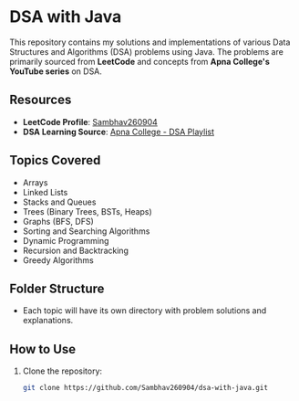 # DSA with Java

This repository contains my solutions and implementations of various Data Structures and Algorithms (DSA) problems using Java. The problems are primarily sourced from **LeetCode** and concepts from **Apna College's YouTube series** on DSA.

## Resources

- **LeetCode Profile**: [Sambhav260904](https://leetcode.com/Sambhav260904)
- **DSA Learning Source**: [Apna College - DSA Playlist](https://www.youtube.com/c/ApnaCollege)

## Topics Covered
- Arrays
- Linked Lists
- Stacks and Queues
- Trees (Binary Trees, BSTs, Heaps)
- Graphs (BFS, DFS)
- Sorting and Searching Algorithms
- Dynamic Programming
- Recursion and Backtracking
- Greedy Algorithms

## Folder Structure
- Each topic will have its own directory with problem solutions and explanations.

## How to Use
1. Clone the repository:
   ```bash
   git clone https://github.com/Sambhav260904/dsa-with-java.git
